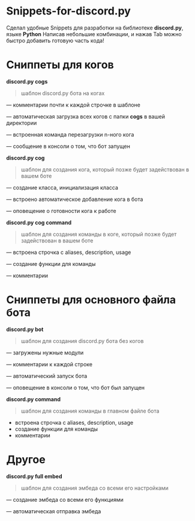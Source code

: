# Snippets-for-discord.py
Сделал удобные Snippets для разработки на библиотеке **discord.py**, языке **Python**
Написав небольшие комбинации, и нажав Tab можно быстро добавить готовую часть кода!

# Сниппеты для когов

**discord.py cogs**
> шаблон discord.py бота на когах

— комментарии почти к каждой строчке в шаблоне

— автоматическая загрузка всех когов с папки **cogs** в вашей директории

— встроенная команда перезагрузки n-ного кога

— сообщение в консоли о том, что бот запущен

**discord.py cog**
> шаблон для создания кога, который позже будет задействован в вашем боте

— создание класса, инициализация класса

— встроено автоматическое добавление кога в бота

— оповещение о готовности кога к работе

**discord.py cog command**
> шаблон для создания команды в коге, который позже будет задействован в вашем боте

— встроена строчка с aliases, description, usage

— создание функции для команды

— комментарии

# Сниппеты для основного файла бота

**discord.py bot**
> шаблон для создания discord.py бота без когов

— загружены нужные модули

— комментарии к каждой строке

— автоматический запуск бота

— оповещение в консоли о том, что бот был запущен

**discord.py command**
> шаблон для создания команды в главном файле бота

* встроена строчка c aliases, description, usage
* создание функции для команды
* комментарии

# Другое

**discord.py full embed**
> шаблон для создания эмбеда со всеми его настройками

— создание эмбеда со всеми его функциями

— автоматическая отправка эмбеда
